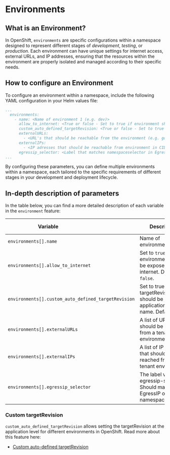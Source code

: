 # Environments

## What is an Environment?

In OpenShift, `environments` are specific configurations within a namespace designed to represent different stages of _development_, _testing_, or _production_. Each environment can have unique settings for internet access, external URLs, and IP addresses, ensuring that the resources within the environment are properly isolated and managed according to their specific needs.

## How to configure an Environment

To configure an environment within a namespace, include the following YAML configuration in your Helm values file:

```yaml
...
  environments:
    - name: <Name of environment 1 (e.g. dev)>
      allow_to_internet: <True or false - Set to true if environment should be exposed to internet>
      custom_auto_defined_targetRevision: <True or false - Set to true if targetRevision should be set by application folder name>
      externalURLs:
        - <URL's that should be reachable from the environment (e.g. google.com)>
      externalIPs:
        - <IP adresses that should be reachable from environment in CIDR format (e.g. 10.218.0.0/24)>
      egressip_selector: <Label that matches namespaceselector in EgressIP objects>
...
```

By configuring these parameters, you can define multiple environments within a namespace, each tailored to the specific requirements of different stages in your development and deployment lifecycle.

## In-depth description of parameters

In the table below, you can find a more detailed description of each variable in the `environment` feature:

|  <div style="width:255px">**Variable**</div>                | **Description**                                                        | **Example**                | **Type** | **Default Value** |
|------------------------------|------------------------------------------------------------------------|----------------------------|----------|----------|
| `environments[].name`          | Name of environment                                                    | test                       | String   | "" |
| `environments[].allow_to_internet`    | Set to `true` if environment should be exposed to internet. Default `false`. | `true`   | Boolean    | false |
| `environments[].custom_auto_defined_targetRevision`    | Set to true if targetRevision should be set by application folder name. Default `false` | `true`   | Boolean    | false |
|  `environments[].externalURLs` | A list of URLs that should be reached from a tenant environment | [ testurl.com, google.com] | List     | "" |
| `environments[].externalIPs`    | A list of IP ranges that should be reached from the tenant environment | [0.0.0.0/0, 92.0.2.1/24]   | List     | "" |
| `environments[].egressip_selector` | The label value for egressip-selector. Should match a EgressIP objects namespaceselector. | Dev | String | "" |


### Custom targetRevision

`custom_auto_defined_targetRevision` allows setting the targetRevision at the application level for different environments in OpenShift.
Read more about this feature here: 
  
  - [Custom auto-defined targetRevision](../../Additional%20Documentation/OpenShift%20GitOps/cutom-auto-defined-target-revision.md)
